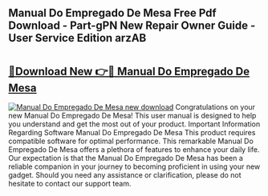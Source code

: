 ## Manual Do Empregado De Mesa Free Pdf Download - Part-gPN New Repair Owner Guide - User Service Edition arzAB

# <h2><a href="http://cf18747.oget.top/?id=Manual+Do+Empregado+De+Mesa">🔗Download New 👉🔴 Manual Do Empregado De Mesa</a></h2>

[![Manual Do Empregado De Mesa new download](https://i.imgur.com/5g1atiW.png)](http://cf18747.oget.top/?id=Manual+Do+Empregado+De+Mesa)
Congratulations on your new Manual Do Empregado De Mesa! This user manual is designed to help you understand and get the most out of your product. Important Information Regarding Software Manual Do Empregado De Mesa This product requires compatible software for optimal performance. This remarkable Manual Do Empregado De Mesa offers a plethora of features to enhance your daily life. Our expectation is that the Manual Do Empregado De Mesa has been a reliable companion in your journey to becoming proficient in using your new gadget. Should you need any assistance or clarification, please do not hesitate to contact our support team.
